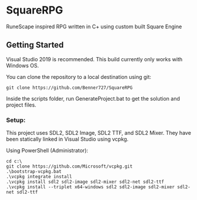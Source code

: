 # SquareRPG
RuneScape inspired RPG written in C+ using custom built Square Engine

## Getting Started
Visual Studio 2019 is recommended. This build currently only works with Windows OS.

You can clone the repository to a local destination using git:

`git clone https://github.com/Benner727/SquareRPG`

Inside the scripts folder, run GenerateProject.bat to get the solution and project files.

### Setup:
This project uses SDL2, SDL2 Image, SDL2 TTF, and SDL2 Mixer.
They have been statically linked in Visual Studio using vcpkg.

Using PowerShell (Administrator):
```
cd c:\
git clone https://github.com/Microsoft/vcpkg.git
.\bootstrap-vcpkg.bat
.\vcpkg integrate install
.\vcpkg install sdl2 sdl2-image sdl2-mixer sdl2-net sdl2-ttf
.\vcpkg install --triplet x64-windows sdl2 sdl2-image sdl2-mixer sdl2-net sdl2-ttf
```